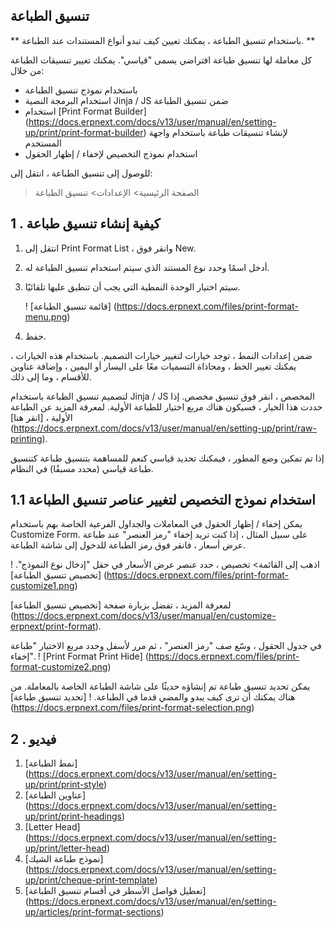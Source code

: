 ## تنسيق الطباعة

** باستخدام تنسيق الطباعة ، يمكنك تعيين كيف تبدو أنواع المستندات عند الطباعة. **

كل معاملة لها تنسيق طباعة افتراضي يسمى "قياسي". يمكنك تغيير تنسيقات الطباعة من خلال:

* باستخدام نموذج تنسيق الطباعة
* استخدام البرمجة النصية Jinja / JS ضمن تنسيق الطباعة
* استخدام [Print Format Builder] (https://docs.erpnext.com/docs/v13/user/manual/en/setting-up/print/print-format-builder) لإنشاء تنسيقات طباعة باستخدام واجهة المستخدم
* استخدام نموذج التخصيص لإخفاء / إظهار الحقول

للوصول إلى تنسيق الطباعة ، انتقل إلى:

> الصفحة الرئيسية> الإعدادات> تنسيق الطباعة

## 1 \. كيفية إنشاء تنسيق طباعة

1. انتقل إلى Print Format List ، وانقر فوق New.
2. أدخل اسمًا وحدد نوع المستند الذي سيتم استخدام تنسيق الطباعة له.
3. سيتم اختيار الوحدة النمطية التي يجب أن تنطبق عليها تلقائيًا.
    
    ! [قائمة تنسيق الطباعة] (https://docs.erpnext.com/files/print-format-menu.png)
    
4. حفظ.
    

ضمن إعدادات النمط ، توجد خيارات لتغيير خيارات التصميم. باستخدام هذه الخيارات ، يمكنك تغيير الخط ، ومحاذاة التسميات معًا على اليسار أو اليمين ، وإضافة عناوين للأقسام ، وما إلى ذلك.

لتصميم تنسيق الطباعة باستخدام Jinja / JS المخصص ، انقر فوق تنسيق مخصص. إذا حددت هذا الخيار ، فسيكون هناك مربع اختيار للطباعة الأولية. لمعرفة المزيد عن الطباعة الأولية ، [انقر هنا] (https://docs.erpnext.com/docs/v13/user/manual/en/setting-up/print/raw-printing).

إذا تم تمكين وضع المطور ، فيمكنك تحديد قياسي كنعم للمساهمة بتنسيق طباعة كتنسيق طباعة قياسي (محدد مسبقًا) في النظام.

## 1.1 استخدام نموذج التخصيص لتغيير عناصر تنسيق الطباعة

يمكن إخفاء / إظهار الحقول في المعاملات والجداول الفرعية الخاصة بهم باستخدام Customize Form. على سبيل المثال ، إذا كنت تريد إخفاء "رمز العنصر" عند طباعة عرض أسعار ، فانقر فوق رمز الطباعة للدخول إلى شاشة الطباعة.

اذهب إلى القائمة> تخصيص ، حدد عنصر عرض الأسعار في حقل "إدخال نوع النموذج". ! [تخصيص تنسيق الطباعة] (https://docs.erpnext.com/files/print-format-customize1.png)

لمعرفة المزيد ، تفضل بزيارة صفحة [تخصيص تنسيق الطباعة] (https://docs.erpnext.com/docs/v13/user/manual/en/customize-erpnext/print-format).

في جدول الحقول ، وسّع صف "رمز العنصر" ، ثم مرر لأسفل وحدد مربع الاختيار "طباعة إخفاء". ! [Print Format Print Hide] (https://docs.erpnext.com/files/print-format-customize2.png)

يمكن تحديد تنسيق طباعة تم إنشاؤه حديثًا على شاشة الطباعة الخاصة بالمعاملة. من هناك يمكنك أن ترى كيف يبدو والمضي قدما في الطباعة. ! [تحديد تنسيق طباعة] (https://docs.erpnext.com/files/print-format-selection.png)

## 2 \. فيديو

1. [نمط الطباعة] (https://docs.erpnext.com/docs/v13/user/manual/en/setting-up/print/print-style)
2. [عناوين الطباعة] (https://docs.erpnext.com/docs/v13/user/manual/en/setting-up/print/print-headings)
3. [Letter Head] (https://docs.erpnext.com/docs/v13/user/manual/en/setting-up/print/letter-head)
4. [نموذج طباعة الشيك] (https://docs.erpnext.com/docs/v13/user/manual/en/setting-up/print/cheque-print-template)
5. [تعطيل فواصل الأسطر في أقسام تنسيق الطباعة] (https://docs.erpnext.com/docs/v13/user/manual/en/setting-up/articles/print-format-sections)